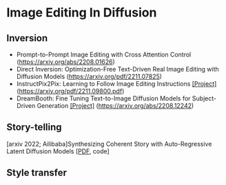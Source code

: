 # Image Editing In Diffusion 


## Inversion 
- Prompt-to-Prompt Image Editing with Cross Attention Control (https://arxiv.org/abs/2208.01626)
- Direct Inversion: Optimization-Free Text-Driven Real Image Editing with Diffusion Models (https://arxiv.org/pdf/2211.07825)
- InstructPix2Pix: Learning to Follow Image Editing Instructions [[Project]](https://www.timothybrooks.com/instruct-pix2pix) (https://arxiv.org/pdf/2211.09800.pdf)
- DreamBooth: Fine Tuning Text-to-Image Diffusion Models for Subject-Driven Generation [[Project]](https://dreambooth.github.io/) (https://arxiv.org/abs/2208.12242)



## Story-telling
[arxiv 2022; Ailibaba]Synthesizing Coherent Story with Auto-Regressive Latent Diffusion Models \[[PDF](https://arxiv.org/pdf/2211.10950.pdf), code\]


## Style transfer 
